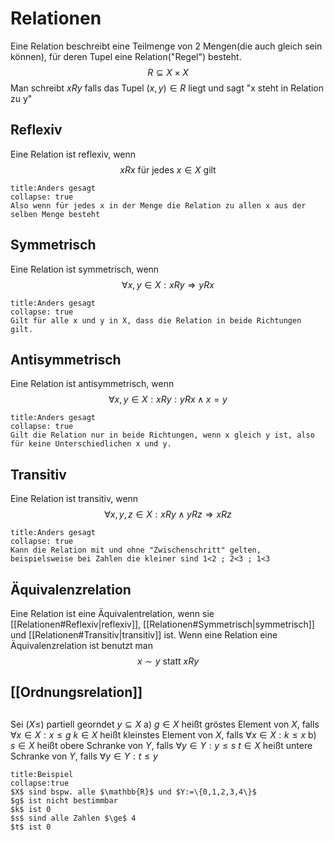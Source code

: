 # Relationen
Eine Relation beschreibt eine Teilmenge von 2 Mengen(die auch gleich sein können), für deren Tupel eine Relation("Regel") besteht.
$$R\subseteq X\times X$$
Man schreibt $xRy$ falls das Tupel $(x,y)\in R$ liegt und sagt "x steht in Relation zu y"

## Reflexiv
Eine Relation ist reflexiv, wenn 
$$xRx\text{ für jedes }x\in X\text{ gilt}$$
```ad-note
title:Anders gesagt
collapse: true
Also wenn für jedes x in der Menge die Relation zu allen x aus der selben Menge besteht
```

## Symmetrisch
Eine Relation ist symmetrisch, wenn 
$$\forall x,y\in X:xRy\Rightarrow yRx$$
```ad-note
title:Anders gesagt
collapse: true
Gilt für alle x und y in X, dass die Relation in beide Richtungen gilt.
```

## Antisymmetrisch
Eine Relation ist antisymmetrisch, wenn 
$$\forall x,y\in X:xRy:yRx\wedge x=y$$
```ad-note
title:Anders gesagt
collapse: true
Gilt die Relation nur in beide Richtungen, wenn x gleich y ist, also für keine Unterschiedlichen x und y.
```

## Transitiv
Eine Relation ist transitiv, wenn 
$$\forall x,y,z\in X:xRy\wedge yRz\Rightarrow xRz$$
```ad-note
title:Anders gesagt
collapse: true
Kann die Relation mit und ohne "Zwischenschritt" gelten, beispielsweise bei Zahlen die kleiner sind 1<2 ; 2<3 ; 1<3
```

## Äquivalenzrelation
Eine Relation ist eine Äquivalentrelation, wenn sie [[Relationen#Reflexiv|reflexiv]], [[Relationen#Symmetrisch|symmetrisch]] und [[Relationen#Transitiv|transitiv]] ist.
Wenn eine Relation eine Äquivalenzrelation ist benutzt man
$$x\sim y\text{ statt }xRy$$

## [[Ordnungsrelation]]

## 
Sei $(X\le)$ partiell georndet $y\subseteq X$
a) $g\in X$ heißt gröstes Element von $X$, falls $\forall x\in X:x\le g$
$k\in X$ heißt kleinstes Element von $X$, falls $\forall x\in X: k\le x$
b) $s\in X$ heißt obere Schranke von $Y$, falls $\forall y\in Y: y\le s$
$t\in X$ heißt untere Schranke von $Y$, falls $\forall y\in Y: t\le y$
```ad-example
title:Beispiel
collapse:true
$X$ sind bspw. alle $\mathbb{R}$ und $Y:=\{0,1,2,3,4\}$
$g$ ist nicht bestimmbar
$k$ ist 0
$s$ sind alle Zahlen $\ge$ 4
$t$ ist 0
```